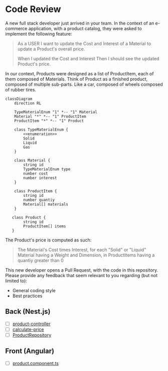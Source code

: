 # Code Review

A new full stack developer just arrived in your team. In the context of an e-commerce
application, with a product catalog, they were asked to implement the following feature:

> As a USER I want to update the Cost and Interest of a Material to update a Product's overall price.
>
> When I updated the Cost and Interest
> Then I should see the updated Product's price.

In our context, Products were designed as a list of ProductItem, each of them composed of Materials.
Think of Product as a finished product, composed of multiple sub-parts. Like a car, composed of wheels
composed of rubber tires.

```mermaid
classDiagram
    direction RL

    TypeMaterialEnum "1" *-- "1" Material
    Material "*" *-- "1" ProductItem
    ProductItem "*" *-- "1" Product

    class TypeMaterialEnum {
        <<enumeration>>
        Solid
        Liquid
        Gas
    }

    class Material {
        string id
        TypeMaterialEnum type
        number cost
        number interest
    }

    class ProductItem {
        string id
        number quantiy
        Material[] materials
    }

   class Product {
        string id
        ProductItem[] items
   }
```

The Product's price is computed as such:

> The Material's Cost times Interest, for each "Solid" or "Liquid"
> Material having a Weight and Dimension, in ProductItems having a quantiy
> greater than 0

This new developer opens a Pull Request, with the code in this repository.
Please provide any feedback that seem relevant to you regarding (but not limited to):
- General coding style
- Best practices

## Back (Nest.js)

- [ ] [product-controller](./back/products/product-controller.ts)
- [ ] [calculate-price](./back/products/calculate-price.ts)
- [ ] [ProductRepository](./back/products/infrastructure/ProductRepository.ts)

## Front (Angular)

- [ ] [product.component.ts](./front/products/product.component.ts)
